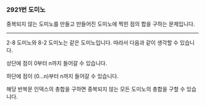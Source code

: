 ### 2921번 도미노

중복되지 않는 도미노를 만들고 만들어진 도미노에 찍힌 점의 합을 구하는 문제입니다.

---

2-8 도미노와 8-2 도미노는 같은 도미노입니다. 따라서 다음과 같이 생각할 수 있습니다.

상단에 점이 0부터 n까지 들어갈 수 있습니다.

하단에 점이 (0...n)부터 n까지 들어갈 수 있습니다.

해당 반복문 인덱스의 총합을 구하면 중복되지 않는 모든 도미노의 총합을 구할 수 있습니다.
